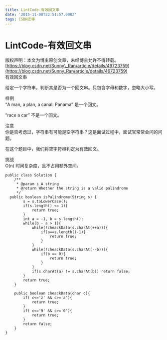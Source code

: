 ```yaml
---
title: LintCode-有效回文串
date: '2015-11-08T22:51:57.000Z'
tags: CSDN迁移
---
```


# LintCode-有效回文串

版权声明：本文为博主原创文章，未经博主允许不得转载。 [https://blog.csdn.net/Sunny\_Ran/article/details/49723759](https://blog.csdn.net/Sunny_Ran/article/details/49723759)  
有效回文串

给定一个字符串，判断其是否为一个回文串。只包含字母和数字，忽略大小写。

样例  
“A man, a plan, a canal: Panama” 是一个回文。

“race a car” 不是一个回文。

注意  
你是否考虑过，字符串有可能是空字符串？这是面试过程中，面试官常常会问的问题。

在这个题目中，我们将空字符串判定为有效回文。

挑战  
O\(n\) 时间复杂度，且不占用额外空间。

```text
public class Solution {
    /**
     * @param s A string
     * @return Whether the string is a valid palindrome
     */
  public boolean isPalindrome(String s) {
        s = s.toLowerCase();
        if(s.length() <= 1){
            return true;
        }
        int a = -1, b = s.length();
        while(b - a > 1){
            while(!cheackData(s.charAt(++a))){
                if(a==s.length()-1){
                    return true;
                }
            }
            while(!cheackData(s.charAt(--b))){
                if(b == 0){
                    return true;
                }
            }
            if(s.charAt(a) != s.charAt(b)) return false;
        }
        return true;
    }

    public boolean cheackData(char c){
        if( c<='z' && c>='a'){
            return true;
        }
        if( c<='9' && c>='0'){
            return true;
        }
        return false;
    }
}
```

